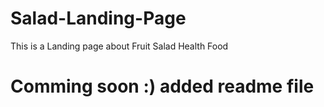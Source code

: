 # Salad-Landing-Page
This is a Landing page about Fruit Salad Health Food

# Comming soon :) added readme file 